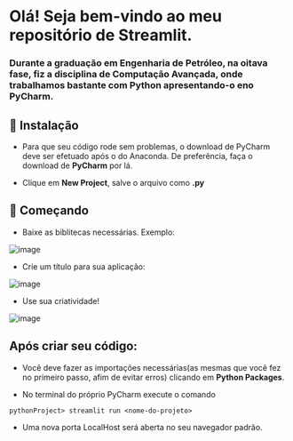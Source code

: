 # Olá! Seja bem-vindo ao meu repositório de Streamlit. 
### Durante a graduação em Engenharia de Petróleo, na oitava fase, fiz a disciplina de Computação Avançada, onde trabalhamos bastante com Python apresentando-o eno PyCharm.

## 🔧 Instalação
- Para que seu código rode sem problemas, o download de PyCharm deve ser efetuado após o do Anaconda. De preferência, faça o download de **PyCharm** por lá.

- Clique em **New Project**, salve o arquivo como **.py**

## 🚀 Começando
- Baixe as biblitecas necessárias. Exemplo:

![image](https://user-images.githubusercontent.com/52144604/187575287-610fda5d-0fa2-4091-9c88-7b482d6a9f25.png)

- Crie um título para sua aplicação:

![image](https://user-images.githubusercontent.com/52144604/187575721-caa3bcf8-1643-4097-a236-48420ee52208.png)

- Use sua criatividade!

![image](https://user-images.githubusercontent.com/52144604/187575799-17b4c8cb-3a05-4599-88bc-7f5a29234ce4.png)

## Após criar seu código:

* Você deve fazer as importações necessárias(as mesmas que você fez no primeiro passo, afim de evitar erros) clicando em **Python Packages**.

* No terminal do próprio PyCharm execute o comando 

```
pythonProject> streamlit run <nome-do-projeto>
```

* Uma nova porta LocalHost será aberta no seu navegador padrão.


